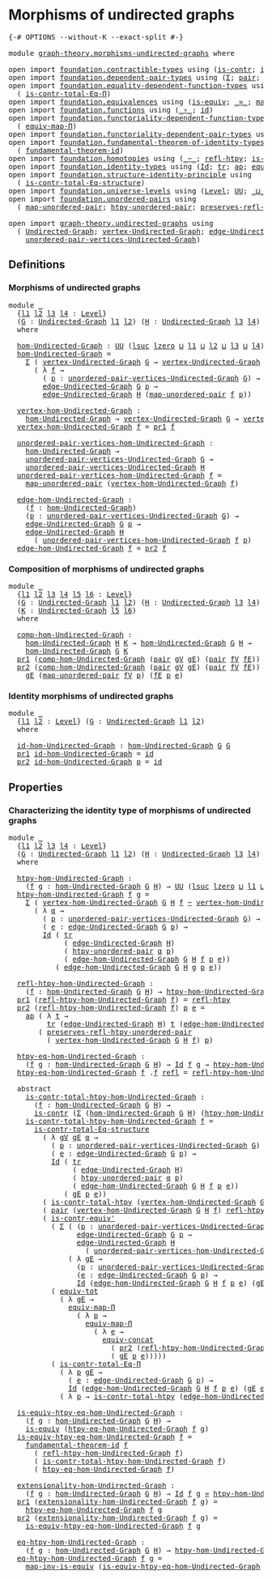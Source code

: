 # Morphisms of undirected graphs

<pre class="Agda"><a id="43" class="Symbol">{-#</a> <a id="47" class="Keyword">OPTIONS</a> <a id="55" class="Pragma">--without-K</a> <a id="67" class="Pragma">--exact-split</a> <a id="81" class="Symbol">#-}</a>

<a id="86" class="Keyword">module</a> <a id="93" href="graph-theory.morphisms-undirected-graphs.html" class="Module">graph-theory.morphisms-undirected-graphs</a> <a id="134" class="Keyword">where</a>

<a id="141" class="Keyword">open</a> <a id="146" class="Keyword">import</a> <a id="153" href="foundation.contractible-types.html" class="Module">foundation.contractible-types</a> <a id="183" class="Keyword">using</a> <a id="189" class="Symbol">(</a><a id="190" href="foundation-core.contractible-types.html#1006" class="Function">is-contr</a><a id="198" class="Symbol">;</a> <a id="200" href="foundation-core.contractible-types.html#3813" class="Function">is-contr-equiv&#39;</a><a id="215" class="Symbol">)</a>
<a id="217" class="Keyword">open</a> <a id="222" class="Keyword">import</a> <a id="229" href="foundation.dependent-pair-types.html" class="Module">foundation.dependent-pair-types</a> <a id="261" class="Keyword">using</a> <a id="267" class="Symbol">(</a><a id="268" href="foundation-core.dependent-pair-types.html#515" class="Record">Σ</a><a id="269" class="Symbol">;</a> <a id="271" href="foundation-core.dependent-pair-types.html#588" class="InductiveConstructor">pair</a><a id="275" class="Symbol">;</a> <a id="277" href="foundation-core.dependent-pair-types.html#605" class="Field">pr1</a><a id="280" class="Symbol">;</a> <a id="282" href="foundation-core.dependent-pair-types.html#617" class="Field">pr2</a><a id="285" class="Symbol">)</a>
<a id="287" class="Keyword">open</a> <a id="292" class="Keyword">import</a> <a id="299" href="foundation.equality-dependent-function-types.html" class="Module">foundation.equality-dependent-function-types</a> <a id="344" class="Keyword">using</a>
  <a id="352" class="Symbol">(</a> <a id="354" href="foundation.equality-dependent-function-types.html#1031" class="Function">is-contr-total-Eq-Π</a><a id="373" class="Symbol">)</a>
<a id="375" class="Keyword">open</a> <a id="380" class="Keyword">import</a> <a id="387" href="foundation.equivalences.html" class="Module">foundation.equivalences</a> <a id="411" class="Keyword">using</a> <a id="417" class="Symbol">(</a><a id="418" href="foundation-core.equivalences.html#1556" class="Function">is-equiv</a><a id="426" class="Symbol">;</a> <a id="428" href="foundation-core.equivalences.html#1621" class="Function Operator">_≃_</a><a id="431" class="Symbol">;</a> <a id="433" href="foundation-core.equivalences.html#4187" class="Function">map-inv-is-equiv</a><a id="449" class="Symbol">)</a>
<a id="451" class="Keyword">open</a> <a id="456" class="Keyword">import</a> <a id="463" href="foundation.functions.html" class="Module">foundation.functions</a> <a id="484" class="Keyword">using</a> <a id="490" class="Symbol">(</a><a id="491" href="foundation-core.functions.html#420" class="Function Operator">_∘_</a><a id="494" class="Symbol">;</a> <a id="496" href="foundation-core.functions.html#322" class="Function">id</a><a id="498" class="Symbol">)</a>
<a id="500" class="Keyword">open</a> <a id="505" class="Keyword">import</a> <a id="512" href="foundation.functoriality-dependent-function-types.html" class="Module">foundation.functoriality-dependent-function-types</a> <a id="562" class="Keyword">using</a>
  <a id="570" class="Symbol">(</a> <a id="572" href="foundation-core.functoriality-dependent-function-types.html#2227" class="Function">equiv-map-Π</a><a id="583" class="Symbol">)</a>
<a id="585" class="Keyword">open</a> <a id="590" class="Keyword">import</a> <a id="597" href="foundation.functoriality-dependent-pair-types.html" class="Module">foundation.functoriality-dependent-pair-types</a> <a id="643" class="Keyword">using</a> <a id="649" class="Symbol">(</a><a id="650" href="foundation-core.functoriality-dependent-pair-types.html#6817" class="Function">equiv-tot</a><a id="659" class="Symbol">)</a>
<a id="661" class="Keyword">open</a> <a id="666" class="Keyword">import</a> <a id="673" href="foundation.fundamental-theorem-of-identity-types.html" class="Module">foundation.fundamental-theorem-of-identity-types</a> <a id="722" class="Keyword">using</a>
  <a id="730" class="Symbol">(</a> <a id="732" href="foundation-core.fundamental-theorem-of-identity-types.html#1904" class="Function">fundamental-theorem-id</a><a id="754" class="Symbol">)</a>
<a id="756" class="Keyword">open</a> <a id="761" class="Keyword">import</a> <a id="768" href="foundation.homotopies.html" class="Module">foundation.homotopies</a> <a id="790" class="Keyword">using</a> <a id="796" class="Symbol">(</a><a id="797" href="foundation-core.homotopies.html#627" class="Function Operator">_~_</a><a id="800" class="Symbol">;</a> <a id="802" href="foundation-core.homotopies.html#741" class="Function">refl-htpy</a><a id="811" class="Symbol">;</a> <a id="813" href="foundation.homotopies.html#3155" class="Function">is-contr-total-htpy</a><a id="832" class="Symbol">)</a>
<a id="834" class="Keyword">open</a> <a id="839" class="Keyword">import</a> <a id="846" href="foundation.identity-types.html" class="Module">foundation.identity-types</a> <a id="872" class="Keyword">using</a> <a id="878" class="Symbol">(</a><a id="879" href="foundation-core.identity-types.html#1767" class="Datatype">Id</a><a id="881" class="Symbol">;</a> <a id="883" href="foundation-core.identity-types.html#5702" class="Function">tr</a><a id="885" class="Symbol">;</a> <a id="887" href="foundation-core.identity-types.html#4003" class="Function">ap</a><a id="889" class="Symbol">;</a> <a id="891" href="foundation.identity-types.html#1935" class="Function">equiv-concat</a><a id="903" class="Symbol">;</a> <a id="905" href="foundation-core.identity-types.html#1820" class="InductiveConstructor">refl</a><a id="909" class="Symbol">)</a>
<a id="911" class="Keyword">open</a> <a id="916" class="Keyword">import</a> <a id="923" href="foundation.structure-identity-principle.html" class="Module">foundation.structure-identity-principle</a> <a id="963" class="Keyword">using</a>
  <a id="971" class="Symbol">(</a> <a id="973" href="foundation.structure-identity-principle.html#1355" class="Function">is-contr-total-Eq-structure</a><a id="1000" class="Symbol">)</a>
<a id="1002" class="Keyword">open</a> <a id="1007" class="Keyword">import</a> <a id="1014" href="foundation.universe-levels.html" class="Module">foundation.universe-levels</a> <a id="1041" class="Keyword">using</a> <a id="1047" class="Symbol">(</a><a id="1048" href="Agda.Primitive.html#597" class="Postulate">Level</a><a id="1053" class="Symbol">;</a> <a id="1055" href="foundation-core.universe-levels.html#235" class="Primitive">UU</a><a id="1057" class="Symbol">;</a> <a id="1059" href="Agda.Primitive.html#810" class="Primitive Operator">_⊔_</a><a id="1062" class="Symbol">;</a> <a id="1064" href="Agda.Primitive.html#780" class="Primitive">lsuc</a><a id="1068" class="Symbol">;</a> <a id="1070" href="Agda.Primitive.html#764" class="Primitive">lzero</a><a id="1075" class="Symbol">)</a>
<a id="1077" class="Keyword">open</a> <a id="1082" class="Keyword">import</a> <a id="1089" href="foundation.unordered-pairs.html" class="Module">foundation.unordered-pairs</a> <a id="1116" class="Keyword">using</a>
  <a id="1124" class="Symbol">(</a> <a id="1126" href="foundation.unordered-pairs.html#7810" class="Function">map-unordered-pair</a><a id="1144" class="Symbol">;</a> <a id="1146" href="foundation.unordered-pairs.html#8442" class="Function">htpy-unordered-pair</a><a id="1165" class="Symbol">;</a> <a id="1167" href="foundation.unordered-pairs.html#8763" class="Function">preserves-refl-htpy-unordered-pair</a><a id="1201" class="Symbol">)</a>

<a id="1204" class="Keyword">open</a> <a id="1209" class="Keyword">import</a> <a id="1216" href="graph-theory.undirected-graphs.html" class="Module">graph-theory.undirected-graphs</a> <a id="1247" class="Keyword">using</a>
  <a id="1255" class="Symbol">(</a> <a id="1257" href="graph-theory.undirected-graphs.html#785" class="Function">Undirected-Graph</a><a id="1273" class="Symbol">;</a> <a id="1275" href="graph-theory.undirected-graphs.html#981" class="Function">vertex-Undirected-Graph</a><a id="1298" class="Symbol">;</a> <a id="1300" href="graph-theory.undirected-graphs.html#1651" class="Function">edge-Undirected-Graph</a><a id="1321" class="Symbol">;</a>
    <a id="1327" href="graph-theory.undirected-graphs.html#1050" class="Function">unordered-pair-vertices-Undirected-Graph</a><a id="1367" class="Symbol">)</a>
</pre>
## Definitions

### Morphisms of undirected graphs

<pre class="Agda"><a id="1434" class="Keyword">module</a> <a id="1441" href="graph-theory.morphisms-undirected-graphs.html#1441" class="Module">_</a>
  <a id="1445" class="Symbol">{</a><a id="1446" href="graph-theory.morphisms-undirected-graphs.html#1446" class="Bound">l1</a> <a id="1449" href="graph-theory.morphisms-undirected-graphs.html#1449" class="Bound">l2</a> <a id="1452" href="graph-theory.morphisms-undirected-graphs.html#1452" class="Bound">l3</a> <a id="1455" href="graph-theory.morphisms-undirected-graphs.html#1455" class="Bound">l4</a> <a id="1458" class="Symbol">:</a> <a id="1460" href="Agda.Primitive.html#597" class="Postulate">Level</a><a id="1465" class="Symbol">}</a>
  <a id="1469" class="Symbol">(</a><a id="1470" href="graph-theory.morphisms-undirected-graphs.html#1470" class="Bound">G</a> <a id="1472" class="Symbol">:</a> <a id="1474" href="graph-theory.undirected-graphs.html#785" class="Function">Undirected-Graph</a> <a id="1491" href="graph-theory.morphisms-undirected-graphs.html#1446" class="Bound">l1</a> <a id="1494" href="graph-theory.morphisms-undirected-graphs.html#1449" class="Bound">l2</a><a id="1496" class="Symbol">)</a> <a id="1498" class="Symbol">(</a><a id="1499" href="graph-theory.morphisms-undirected-graphs.html#1499" class="Bound">H</a> <a id="1501" class="Symbol">:</a> <a id="1503" href="graph-theory.undirected-graphs.html#785" class="Function">Undirected-Graph</a> <a id="1520" href="graph-theory.morphisms-undirected-graphs.html#1452" class="Bound">l3</a> <a id="1523" href="graph-theory.morphisms-undirected-graphs.html#1455" class="Bound">l4</a><a id="1525" class="Symbol">)</a>
  <a id="1529" class="Keyword">where</a>

  <a id="1538" href="graph-theory.morphisms-undirected-graphs.html#1538" class="Function">hom-Undirected-Graph</a> <a id="1559" class="Symbol">:</a> <a id="1561" href="foundation-core.universe-levels.html#235" class="Primitive">UU</a> <a id="1564" class="Symbol">(</a><a id="1565" href="Agda.Primitive.html#780" class="Primitive">lsuc</a> <a id="1570" href="Agda.Primitive.html#764" class="Primitive">lzero</a> <a id="1576" href="Agda.Primitive.html#810" class="Primitive Operator">⊔</a> <a id="1578" href="graph-theory.morphisms-undirected-graphs.html#1446" class="Bound">l1</a> <a id="1581" href="Agda.Primitive.html#810" class="Primitive Operator">⊔</a> <a id="1583" href="graph-theory.morphisms-undirected-graphs.html#1449" class="Bound">l2</a> <a id="1586" href="Agda.Primitive.html#810" class="Primitive Operator">⊔</a> <a id="1588" href="graph-theory.morphisms-undirected-graphs.html#1452" class="Bound">l3</a> <a id="1591" href="Agda.Primitive.html#810" class="Primitive Operator">⊔</a> <a id="1593" href="graph-theory.morphisms-undirected-graphs.html#1455" class="Bound">l4</a><a id="1595" class="Symbol">)</a>
  <a id="1599" href="graph-theory.morphisms-undirected-graphs.html#1538" class="Function">hom-Undirected-Graph</a> <a id="1620" class="Symbol">=</a>
    <a id="1626" href="foundation-core.dependent-pair-types.html#515" class="Record">Σ</a> <a id="1628" class="Symbol">(</a> <a id="1630" href="graph-theory.undirected-graphs.html#981" class="Function">vertex-Undirected-Graph</a> <a id="1654" href="graph-theory.morphisms-undirected-graphs.html#1470" class="Bound">G</a> <a id="1656" class="Symbol">→</a> <a id="1658" href="graph-theory.undirected-graphs.html#981" class="Function">vertex-Undirected-Graph</a> <a id="1682" href="graph-theory.morphisms-undirected-graphs.html#1499" class="Bound">H</a><a id="1683" class="Symbol">)</a>
      <a id="1691" class="Symbol">(</a> <a id="1693" class="Symbol">λ</a> <a id="1695" href="graph-theory.morphisms-undirected-graphs.html#1695" class="Bound">f</a> <a id="1697" class="Symbol">→</a>
        <a id="1707" class="Symbol">(</a> <a id="1709" href="graph-theory.morphisms-undirected-graphs.html#1709" class="Bound">p</a> <a id="1711" class="Symbol">:</a> <a id="1713" href="graph-theory.undirected-graphs.html#1050" class="Function">unordered-pair-vertices-Undirected-Graph</a> <a id="1754" href="graph-theory.morphisms-undirected-graphs.html#1470" class="Bound">G</a><a id="1755" class="Symbol">)</a> <a id="1757" class="Symbol">→</a>
        <a id="1767" href="graph-theory.undirected-graphs.html#1651" class="Function">edge-Undirected-Graph</a> <a id="1789" href="graph-theory.morphisms-undirected-graphs.html#1470" class="Bound">G</a> <a id="1791" href="graph-theory.morphisms-undirected-graphs.html#1709" class="Bound">p</a> <a id="1793" class="Symbol">→</a>
        <a id="1803" href="graph-theory.undirected-graphs.html#1651" class="Function">edge-Undirected-Graph</a> <a id="1825" href="graph-theory.morphisms-undirected-graphs.html#1499" class="Bound">H</a> <a id="1827" class="Symbol">(</a><a id="1828" href="foundation.unordered-pairs.html#7810" class="Function">map-unordered-pair</a> <a id="1847" href="graph-theory.morphisms-undirected-graphs.html#1695" class="Bound">f</a> <a id="1849" href="graph-theory.morphisms-undirected-graphs.html#1709" class="Bound">p</a><a id="1850" class="Symbol">))</a>

  <a id="1856" href="graph-theory.morphisms-undirected-graphs.html#1856" class="Function">vertex-hom-Undirected-Graph</a> <a id="1884" class="Symbol">:</a>
    <a id="1890" href="graph-theory.morphisms-undirected-graphs.html#1538" class="Function">hom-Undirected-Graph</a> <a id="1911" class="Symbol">→</a> <a id="1913" href="graph-theory.undirected-graphs.html#981" class="Function">vertex-Undirected-Graph</a> <a id="1937" href="graph-theory.morphisms-undirected-graphs.html#1470" class="Bound">G</a> <a id="1939" class="Symbol">→</a> <a id="1941" href="graph-theory.undirected-graphs.html#981" class="Function">vertex-Undirected-Graph</a> <a id="1965" href="graph-theory.morphisms-undirected-graphs.html#1499" class="Bound">H</a>
  <a id="1969" href="graph-theory.morphisms-undirected-graphs.html#1856" class="Function">vertex-hom-Undirected-Graph</a> <a id="1997" href="graph-theory.morphisms-undirected-graphs.html#1997" class="Bound">f</a> <a id="1999" class="Symbol">=</a> <a id="2001" href="foundation-core.dependent-pair-types.html#605" class="Field">pr1</a> <a id="2005" href="graph-theory.morphisms-undirected-graphs.html#1997" class="Bound">f</a>

  <a id="2010" href="graph-theory.morphisms-undirected-graphs.html#2010" class="Function">unordered-pair-vertices-hom-Undirected-Graph</a> <a id="2055" class="Symbol">:</a>
    <a id="2061" href="graph-theory.morphisms-undirected-graphs.html#1538" class="Function">hom-Undirected-Graph</a> <a id="2082" class="Symbol">→</a>
    <a id="2088" href="graph-theory.undirected-graphs.html#1050" class="Function">unordered-pair-vertices-Undirected-Graph</a> <a id="2129" href="graph-theory.morphisms-undirected-graphs.html#1470" class="Bound">G</a> <a id="2131" class="Symbol">→</a>
    <a id="2137" href="graph-theory.undirected-graphs.html#1050" class="Function">unordered-pair-vertices-Undirected-Graph</a> <a id="2178" href="graph-theory.morphisms-undirected-graphs.html#1499" class="Bound">H</a>
  <a id="2182" href="graph-theory.morphisms-undirected-graphs.html#2010" class="Function">unordered-pair-vertices-hom-Undirected-Graph</a> <a id="2227" href="graph-theory.morphisms-undirected-graphs.html#2227" class="Bound">f</a> <a id="2229" class="Symbol">=</a>
    <a id="2235" href="foundation.unordered-pairs.html#7810" class="Function">map-unordered-pair</a> <a id="2254" class="Symbol">(</a><a id="2255" href="graph-theory.morphisms-undirected-graphs.html#1856" class="Function">vertex-hom-Undirected-Graph</a> <a id="2283" href="graph-theory.morphisms-undirected-graphs.html#2227" class="Bound">f</a><a id="2284" class="Symbol">)</a>

  <a id="2289" href="graph-theory.morphisms-undirected-graphs.html#2289" class="Function">edge-hom-Undirected-Graph</a> <a id="2315" class="Symbol">:</a>
    <a id="2321" class="Symbol">(</a><a id="2322" href="graph-theory.morphisms-undirected-graphs.html#2322" class="Bound">f</a> <a id="2324" class="Symbol">:</a> <a id="2326" href="graph-theory.morphisms-undirected-graphs.html#1538" class="Function">hom-Undirected-Graph</a><a id="2346" class="Symbol">)</a>
    <a id="2352" class="Symbol">(</a><a id="2353" href="graph-theory.morphisms-undirected-graphs.html#2353" class="Bound">p</a> <a id="2355" class="Symbol">:</a> <a id="2357" href="graph-theory.undirected-graphs.html#1050" class="Function">unordered-pair-vertices-Undirected-Graph</a> <a id="2398" href="graph-theory.morphisms-undirected-graphs.html#1470" class="Bound">G</a><a id="2399" class="Symbol">)</a> <a id="2401" class="Symbol">→</a>
    <a id="2407" href="graph-theory.undirected-graphs.html#1651" class="Function">edge-Undirected-Graph</a> <a id="2429" href="graph-theory.morphisms-undirected-graphs.html#1470" class="Bound">G</a> <a id="2431" href="graph-theory.morphisms-undirected-graphs.html#2353" class="Bound">p</a> <a id="2433" class="Symbol">→</a>
    <a id="2439" href="graph-theory.undirected-graphs.html#1651" class="Function">edge-Undirected-Graph</a> <a id="2461" href="graph-theory.morphisms-undirected-graphs.html#1499" class="Bound">H</a>
      <a id="2469" class="Symbol">(</a> <a id="2471" href="graph-theory.morphisms-undirected-graphs.html#2010" class="Function">unordered-pair-vertices-hom-Undirected-Graph</a> <a id="2516" href="graph-theory.morphisms-undirected-graphs.html#2322" class="Bound">f</a> <a id="2518" href="graph-theory.morphisms-undirected-graphs.html#2353" class="Bound">p</a><a id="2519" class="Symbol">)</a>
  <a id="2523" href="graph-theory.morphisms-undirected-graphs.html#2289" class="Function">edge-hom-Undirected-Graph</a> <a id="2549" href="graph-theory.morphisms-undirected-graphs.html#2549" class="Bound">f</a> <a id="2551" class="Symbol">=</a> <a id="2553" href="foundation-core.dependent-pair-types.html#617" class="Field">pr2</a> <a id="2557" href="graph-theory.morphisms-undirected-graphs.html#2549" class="Bound">f</a>
</pre>
### Composition of morphisms of undirected graphs

<pre class="Agda"><a id="2623" class="Keyword">module</a> <a id="2630" href="graph-theory.morphisms-undirected-graphs.html#2630" class="Module">_</a>
  <a id="2634" class="Symbol">{</a><a id="2635" href="graph-theory.morphisms-undirected-graphs.html#2635" class="Bound">l1</a> <a id="2638" href="graph-theory.morphisms-undirected-graphs.html#2638" class="Bound">l2</a> <a id="2641" href="graph-theory.morphisms-undirected-graphs.html#2641" class="Bound">l3</a> <a id="2644" href="graph-theory.morphisms-undirected-graphs.html#2644" class="Bound">l4</a> <a id="2647" href="graph-theory.morphisms-undirected-graphs.html#2647" class="Bound">l5</a> <a id="2650" href="graph-theory.morphisms-undirected-graphs.html#2650" class="Bound">l6</a> <a id="2653" class="Symbol">:</a> <a id="2655" href="Agda.Primitive.html#597" class="Postulate">Level</a><a id="2660" class="Symbol">}</a>
  <a id="2664" class="Symbol">(</a><a id="2665" href="graph-theory.morphisms-undirected-graphs.html#2665" class="Bound">G</a> <a id="2667" class="Symbol">:</a> <a id="2669" href="graph-theory.undirected-graphs.html#785" class="Function">Undirected-Graph</a> <a id="2686" href="graph-theory.morphisms-undirected-graphs.html#2635" class="Bound">l1</a> <a id="2689" href="graph-theory.morphisms-undirected-graphs.html#2638" class="Bound">l2</a><a id="2691" class="Symbol">)</a> <a id="2693" class="Symbol">(</a><a id="2694" href="graph-theory.morphisms-undirected-graphs.html#2694" class="Bound">H</a> <a id="2696" class="Symbol">:</a> <a id="2698" href="graph-theory.undirected-graphs.html#785" class="Function">Undirected-Graph</a> <a id="2715" href="graph-theory.morphisms-undirected-graphs.html#2641" class="Bound">l3</a> <a id="2718" href="graph-theory.morphisms-undirected-graphs.html#2644" class="Bound">l4</a><a id="2720" class="Symbol">)</a>
  <a id="2724" class="Symbol">(</a><a id="2725" href="graph-theory.morphisms-undirected-graphs.html#2725" class="Bound">K</a> <a id="2727" class="Symbol">:</a> <a id="2729" href="graph-theory.undirected-graphs.html#785" class="Function">Undirected-Graph</a> <a id="2746" href="graph-theory.morphisms-undirected-graphs.html#2647" class="Bound">l5</a> <a id="2749" href="graph-theory.morphisms-undirected-graphs.html#2650" class="Bound">l6</a><a id="2751" class="Symbol">)</a>
  <a id="2755" class="Keyword">where</a>

  <a id="2764" href="graph-theory.morphisms-undirected-graphs.html#2764" class="Function">comp-hom-Undirected-Graph</a> <a id="2790" class="Symbol">:</a>
    <a id="2796" href="graph-theory.morphisms-undirected-graphs.html#1538" class="Function">hom-Undirected-Graph</a> <a id="2817" href="graph-theory.morphisms-undirected-graphs.html#2694" class="Bound">H</a> <a id="2819" href="graph-theory.morphisms-undirected-graphs.html#2725" class="Bound">K</a> <a id="2821" class="Symbol">→</a> <a id="2823" href="graph-theory.morphisms-undirected-graphs.html#1538" class="Function">hom-Undirected-Graph</a> <a id="2844" href="graph-theory.morphisms-undirected-graphs.html#2665" class="Bound">G</a> <a id="2846" href="graph-theory.morphisms-undirected-graphs.html#2694" class="Bound">H</a> <a id="2848" class="Symbol">→</a>
    <a id="2854" href="graph-theory.morphisms-undirected-graphs.html#1538" class="Function">hom-Undirected-Graph</a> <a id="2875" href="graph-theory.morphisms-undirected-graphs.html#2665" class="Bound">G</a> <a id="2877" href="graph-theory.morphisms-undirected-graphs.html#2725" class="Bound">K</a>
  <a id="2881" href="foundation-core.dependent-pair-types.html#605" class="Field">pr1</a> <a id="2885" class="Symbol">(</a><a id="2886" href="graph-theory.morphisms-undirected-graphs.html#2764" class="Function">comp-hom-Undirected-Graph</a> <a id="2912" class="Symbol">(</a><a id="2913" href="foundation-core.dependent-pair-types.html#588" class="InductiveConstructor">pair</a> <a id="2918" href="graph-theory.morphisms-undirected-graphs.html#2918" class="Bound">gV</a> <a id="2921" href="graph-theory.morphisms-undirected-graphs.html#2921" class="Bound">gE</a><a id="2923" class="Symbol">)</a> <a id="2925" class="Symbol">(</a><a id="2926" href="foundation-core.dependent-pair-types.html#588" class="InductiveConstructor">pair</a> <a id="2931" href="graph-theory.morphisms-undirected-graphs.html#2931" class="Bound">fV</a> <a id="2934" href="graph-theory.morphisms-undirected-graphs.html#2934" class="Bound">fE</a><a id="2936" class="Symbol">))</a> <a id="2939" class="Symbol">=</a> <a id="2941" href="graph-theory.morphisms-undirected-graphs.html#2918" class="Bound">gV</a> <a id="2944" href="foundation-core.functions.html#420" class="Function Operator">∘</a> <a id="2946" href="graph-theory.morphisms-undirected-graphs.html#2931" class="Bound">fV</a>
  <a id="2951" href="foundation-core.dependent-pair-types.html#617" class="Field">pr2</a> <a id="2955" class="Symbol">(</a><a id="2956" href="graph-theory.morphisms-undirected-graphs.html#2764" class="Function">comp-hom-Undirected-Graph</a> <a id="2982" class="Symbol">(</a><a id="2983" href="foundation-core.dependent-pair-types.html#588" class="InductiveConstructor">pair</a> <a id="2988" href="graph-theory.morphisms-undirected-graphs.html#2988" class="Bound">gV</a> <a id="2991" href="graph-theory.morphisms-undirected-graphs.html#2991" class="Bound">gE</a><a id="2993" class="Symbol">)</a> <a id="2995" class="Symbol">(</a><a id="2996" href="foundation-core.dependent-pair-types.html#588" class="InductiveConstructor">pair</a> <a id="3001" href="graph-theory.morphisms-undirected-graphs.html#3001" class="Bound">fV</a> <a id="3004" href="graph-theory.morphisms-undirected-graphs.html#3004" class="Bound">fE</a><a id="3006" class="Symbol">))</a> <a id="3009" href="graph-theory.morphisms-undirected-graphs.html#3009" class="Bound">p</a> <a id="3011" href="graph-theory.morphisms-undirected-graphs.html#3011" class="Bound">e</a> <a id="3013" class="Symbol">=</a>
    <a id="3019" href="graph-theory.morphisms-undirected-graphs.html#2991" class="Bound">gE</a> <a id="3022" class="Symbol">(</a><a id="3023" href="foundation.unordered-pairs.html#7810" class="Function">map-unordered-pair</a> <a id="3042" href="graph-theory.morphisms-undirected-graphs.html#3001" class="Bound">fV</a> <a id="3045" href="graph-theory.morphisms-undirected-graphs.html#3009" class="Bound">p</a><a id="3046" class="Symbol">)</a> <a id="3048" class="Symbol">(</a><a id="3049" href="graph-theory.morphisms-undirected-graphs.html#3004" class="Bound">fE</a> <a id="3052" href="graph-theory.morphisms-undirected-graphs.html#3009" class="Bound">p</a> <a id="3054" href="graph-theory.morphisms-undirected-graphs.html#3011" class="Bound">e</a><a id="3055" class="Symbol">)</a>
</pre>
### Identity morphisms of undirected graphs

<pre class="Agda"><a id="3115" class="Keyword">module</a> <a id="3122" href="graph-theory.morphisms-undirected-graphs.html#3122" class="Module">_</a>
  <a id="3126" class="Symbol">{</a><a id="3127" href="graph-theory.morphisms-undirected-graphs.html#3127" class="Bound">l1</a> <a id="3130" href="graph-theory.morphisms-undirected-graphs.html#3130" class="Bound">l2</a> <a id="3133" class="Symbol">:</a> <a id="3135" href="Agda.Primitive.html#597" class="Postulate">Level</a><a id="3140" class="Symbol">}</a> <a id="3142" class="Symbol">(</a><a id="3143" href="graph-theory.morphisms-undirected-graphs.html#3143" class="Bound">G</a> <a id="3145" class="Symbol">:</a> <a id="3147" href="graph-theory.undirected-graphs.html#785" class="Function">Undirected-Graph</a> <a id="3164" href="graph-theory.morphisms-undirected-graphs.html#3127" class="Bound">l1</a> <a id="3167" href="graph-theory.morphisms-undirected-graphs.html#3130" class="Bound">l2</a><a id="3169" class="Symbol">)</a>
  <a id="3173" class="Keyword">where</a>

  <a id="3182" href="graph-theory.morphisms-undirected-graphs.html#3182" class="Function">id-hom-Undirected-Graph</a> <a id="3206" class="Symbol">:</a> <a id="3208" href="graph-theory.morphisms-undirected-graphs.html#1538" class="Function">hom-Undirected-Graph</a> <a id="3229" href="graph-theory.morphisms-undirected-graphs.html#3143" class="Bound">G</a> <a id="3231" href="graph-theory.morphisms-undirected-graphs.html#3143" class="Bound">G</a>
  <a id="3235" href="foundation-core.dependent-pair-types.html#605" class="Field">pr1</a> <a id="3239" href="graph-theory.morphisms-undirected-graphs.html#3182" class="Function">id-hom-Undirected-Graph</a> <a id="3263" class="Symbol">=</a> <a id="3265" href="foundation-core.functions.html#322" class="Function">id</a>
  <a id="3270" href="foundation-core.dependent-pair-types.html#617" class="Field">pr2</a> <a id="3274" href="graph-theory.morphisms-undirected-graphs.html#3182" class="Function">id-hom-Undirected-Graph</a> <a id="3298" href="graph-theory.morphisms-undirected-graphs.html#3298" class="Bound">p</a> <a id="3300" class="Symbol">=</a> <a id="3302" href="foundation-core.functions.html#322" class="Function">id</a>
</pre>

## Properties

### Characterizing the identity type of morphisms of undirected graphs

<pre class="Agda"><a id="3406" class="Keyword">module</a> <a id="3413" href="graph-theory.morphisms-undirected-graphs.html#3413" class="Module">_</a>
  <a id="3417" class="Symbol">{</a><a id="3418" href="graph-theory.morphisms-undirected-graphs.html#3418" class="Bound">l1</a> <a id="3421" href="graph-theory.morphisms-undirected-graphs.html#3421" class="Bound">l2</a> <a id="3424" href="graph-theory.morphisms-undirected-graphs.html#3424" class="Bound">l3</a> <a id="3427" href="graph-theory.morphisms-undirected-graphs.html#3427" class="Bound">l4</a> <a id="3430" class="Symbol">:</a> <a id="3432" href="Agda.Primitive.html#597" class="Postulate">Level</a><a id="3437" class="Symbol">}</a>
  <a id="3441" class="Symbol">(</a><a id="3442" href="graph-theory.morphisms-undirected-graphs.html#3442" class="Bound">G</a> <a id="3444" class="Symbol">:</a> <a id="3446" href="graph-theory.undirected-graphs.html#785" class="Function">Undirected-Graph</a> <a id="3463" href="graph-theory.morphisms-undirected-graphs.html#3418" class="Bound">l1</a> <a id="3466" href="graph-theory.morphisms-undirected-graphs.html#3421" class="Bound">l2</a><a id="3468" class="Symbol">)</a> <a id="3470" class="Symbol">(</a><a id="3471" href="graph-theory.morphisms-undirected-graphs.html#3471" class="Bound">H</a> <a id="3473" class="Symbol">:</a> <a id="3475" href="graph-theory.undirected-graphs.html#785" class="Function">Undirected-Graph</a> <a id="3492" href="graph-theory.morphisms-undirected-graphs.html#3424" class="Bound">l3</a> <a id="3495" href="graph-theory.morphisms-undirected-graphs.html#3427" class="Bound">l4</a><a id="3497" class="Symbol">)</a>
  <a id="3501" class="Keyword">where</a>

  <a id="3510" href="graph-theory.morphisms-undirected-graphs.html#3510" class="Function">htpy-hom-Undirected-Graph</a> <a id="3536" class="Symbol">:</a>
    <a id="3542" class="Symbol">(</a><a id="3543" href="graph-theory.morphisms-undirected-graphs.html#3543" class="Bound">f</a> <a id="3545" href="graph-theory.morphisms-undirected-graphs.html#3545" class="Bound">g</a> <a id="3547" class="Symbol">:</a> <a id="3549" href="graph-theory.morphisms-undirected-graphs.html#1538" class="Function">hom-Undirected-Graph</a> <a id="3570" href="graph-theory.morphisms-undirected-graphs.html#3442" class="Bound">G</a> <a id="3572" href="graph-theory.morphisms-undirected-graphs.html#3471" class="Bound">H</a><a id="3573" class="Symbol">)</a> <a id="3575" class="Symbol">→</a> <a id="3577" href="foundation-core.universe-levels.html#235" class="Primitive">UU</a> <a id="3580" class="Symbol">(</a><a id="3581" href="Agda.Primitive.html#780" class="Primitive">lsuc</a> <a id="3586" href="Agda.Primitive.html#764" class="Primitive">lzero</a> <a id="3592" href="Agda.Primitive.html#810" class="Primitive Operator">⊔</a> <a id="3594" href="graph-theory.morphisms-undirected-graphs.html#3418" class="Bound">l1</a> <a id="3597" href="Agda.Primitive.html#810" class="Primitive Operator">⊔</a> <a id="3599" href="graph-theory.morphisms-undirected-graphs.html#3421" class="Bound">l2</a> <a id="3602" href="Agda.Primitive.html#810" class="Primitive Operator">⊔</a> <a id="3604" href="graph-theory.morphisms-undirected-graphs.html#3424" class="Bound">l3</a> <a id="3607" href="Agda.Primitive.html#810" class="Primitive Operator">⊔</a> <a id="3609" href="graph-theory.morphisms-undirected-graphs.html#3427" class="Bound">l4</a><a id="3611" class="Symbol">)</a>
  <a id="3615" href="graph-theory.morphisms-undirected-graphs.html#3510" class="Function">htpy-hom-Undirected-Graph</a> <a id="3641" href="graph-theory.morphisms-undirected-graphs.html#3641" class="Bound">f</a> <a id="3643" href="graph-theory.morphisms-undirected-graphs.html#3643" class="Bound">g</a> <a id="3645" class="Symbol">=</a>
    <a id="3651" href="foundation-core.dependent-pair-types.html#515" class="Record">Σ</a> <a id="3653" class="Symbol">(</a> <a id="3655" href="graph-theory.morphisms-undirected-graphs.html#1856" class="Function">vertex-hom-Undirected-Graph</a> <a id="3683" href="graph-theory.morphisms-undirected-graphs.html#3442" class="Bound">G</a> <a id="3685" href="graph-theory.morphisms-undirected-graphs.html#3471" class="Bound">H</a> <a id="3687" href="graph-theory.morphisms-undirected-graphs.html#3641" class="Bound">f</a> <a id="3689" href="foundation-core.homotopies.html#627" class="Function Operator">~</a> <a id="3691" href="graph-theory.morphisms-undirected-graphs.html#1856" class="Function">vertex-hom-Undirected-Graph</a> <a id="3719" href="graph-theory.morphisms-undirected-graphs.html#3442" class="Bound">G</a> <a id="3721" href="graph-theory.morphisms-undirected-graphs.html#3471" class="Bound">H</a> <a id="3723" href="graph-theory.morphisms-undirected-graphs.html#3643" class="Bound">g</a><a id="3724" class="Symbol">)</a>
      <a id="3732" class="Symbol">(</a> <a id="3734" class="Symbol">λ</a> <a id="3736" href="graph-theory.morphisms-undirected-graphs.html#3736" class="Bound">α</a> <a id="3738" class="Symbol">→</a>
        <a id="3748" class="Symbol">(</a> <a id="3750" href="graph-theory.morphisms-undirected-graphs.html#3750" class="Bound">p</a> <a id="3752" class="Symbol">:</a> <a id="3754" href="graph-theory.undirected-graphs.html#1050" class="Function">unordered-pair-vertices-Undirected-Graph</a> <a id="3795" href="graph-theory.morphisms-undirected-graphs.html#3442" class="Bound">G</a><a id="3796" class="Symbol">)</a> <a id="3798" class="Symbol">→</a>
        <a id="3808" class="Symbol">(</a> <a id="3810" href="graph-theory.morphisms-undirected-graphs.html#3810" class="Bound">e</a> <a id="3812" class="Symbol">:</a> <a id="3814" href="graph-theory.undirected-graphs.html#1651" class="Function">edge-Undirected-Graph</a> <a id="3836" href="graph-theory.morphisms-undirected-graphs.html#3442" class="Bound">G</a> <a id="3838" href="graph-theory.morphisms-undirected-graphs.html#3750" class="Bound">p</a><a id="3839" class="Symbol">)</a> <a id="3841" class="Symbol">→</a>
        <a id="3851" href="foundation-core.identity-types.html#1767" class="Datatype">Id</a> <a id="3854" class="Symbol">(</a> <a id="3856" href="foundation-core.identity-types.html#5702" class="Function">tr</a>
             <a id="3872" class="Symbol">(</a> <a id="3874" href="graph-theory.undirected-graphs.html#1651" class="Function">edge-Undirected-Graph</a> <a id="3896" href="graph-theory.morphisms-undirected-graphs.html#3471" class="Bound">H</a><a id="3897" class="Symbol">)</a>
             <a id="3912" class="Symbol">(</a> <a id="3914" href="foundation.unordered-pairs.html#8442" class="Function">htpy-unordered-pair</a> <a id="3934" href="graph-theory.morphisms-undirected-graphs.html#3736" class="Bound">α</a> <a id="3936" href="graph-theory.morphisms-undirected-graphs.html#3750" class="Bound">p</a><a id="3937" class="Symbol">)</a>
             <a id="3952" class="Symbol">(</a> <a id="3954" href="graph-theory.morphisms-undirected-graphs.html#2289" class="Function">edge-hom-Undirected-Graph</a> <a id="3980" href="graph-theory.morphisms-undirected-graphs.html#3442" class="Bound">G</a> <a id="3982" href="graph-theory.morphisms-undirected-graphs.html#3471" class="Bound">H</a> <a id="3984" href="graph-theory.morphisms-undirected-graphs.html#3641" class="Bound">f</a> <a id="3986" href="graph-theory.morphisms-undirected-graphs.html#3750" class="Bound">p</a> <a id="3988" href="graph-theory.morphisms-undirected-graphs.html#3810" class="Bound">e</a><a id="3989" class="Symbol">))</a>
           <a id="4003" class="Symbol">(</a> <a id="4005" href="graph-theory.morphisms-undirected-graphs.html#2289" class="Function">edge-hom-Undirected-Graph</a> <a id="4031" href="graph-theory.morphisms-undirected-graphs.html#3442" class="Bound">G</a> <a id="4033" href="graph-theory.morphisms-undirected-graphs.html#3471" class="Bound">H</a> <a id="4035" href="graph-theory.morphisms-undirected-graphs.html#3643" class="Bound">g</a> <a id="4037" href="graph-theory.morphisms-undirected-graphs.html#3750" class="Bound">p</a> <a id="4039" href="graph-theory.morphisms-undirected-graphs.html#3810" class="Bound">e</a><a id="4040" class="Symbol">))</a>

  <a id="4046" href="graph-theory.morphisms-undirected-graphs.html#4046" class="Function">refl-htpy-hom-Undirected-Graph</a> <a id="4077" class="Symbol">:</a>
    <a id="4083" class="Symbol">(</a><a id="4084" href="graph-theory.morphisms-undirected-graphs.html#4084" class="Bound">f</a> <a id="4086" class="Symbol">:</a> <a id="4088" href="graph-theory.morphisms-undirected-graphs.html#1538" class="Function">hom-Undirected-Graph</a> <a id="4109" href="graph-theory.morphisms-undirected-graphs.html#3442" class="Bound">G</a> <a id="4111" href="graph-theory.morphisms-undirected-graphs.html#3471" class="Bound">H</a><a id="4112" class="Symbol">)</a> <a id="4114" class="Symbol">→</a> <a id="4116" href="graph-theory.morphisms-undirected-graphs.html#3510" class="Function">htpy-hom-Undirected-Graph</a> <a id="4142" href="graph-theory.morphisms-undirected-graphs.html#4084" class="Bound">f</a> <a id="4144" href="graph-theory.morphisms-undirected-graphs.html#4084" class="Bound">f</a>
  <a id="4148" href="foundation-core.dependent-pair-types.html#605" class="Field">pr1</a> <a id="4152" class="Symbol">(</a><a id="4153" href="graph-theory.morphisms-undirected-graphs.html#4046" class="Function">refl-htpy-hom-Undirected-Graph</a> <a id="4184" href="graph-theory.morphisms-undirected-graphs.html#4184" class="Bound">f</a><a id="4185" class="Symbol">)</a> <a id="4187" class="Symbol">=</a> <a id="4189" href="foundation-core.homotopies.html#741" class="Function">refl-htpy</a>
  <a id="4201" href="foundation-core.dependent-pair-types.html#617" class="Field">pr2</a> <a id="4205" class="Symbol">(</a><a id="4206" href="graph-theory.morphisms-undirected-graphs.html#4046" class="Function">refl-htpy-hom-Undirected-Graph</a> <a id="4237" href="graph-theory.morphisms-undirected-graphs.html#4237" class="Bound">f</a><a id="4238" class="Symbol">)</a> <a id="4240" href="graph-theory.morphisms-undirected-graphs.html#4240" class="Bound">p</a> <a id="4242" href="graph-theory.morphisms-undirected-graphs.html#4242" class="Bound">e</a> <a id="4244" class="Symbol">=</a>
    <a id="4250" href="foundation-core.identity-types.html#4003" class="Function">ap</a> <a id="4253" class="Symbol">(</a> <a id="4255" class="Symbol">λ</a> <a id="4257" href="graph-theory.morphisms-undirected-graphs.html#4257" class="Bound">t</a> <a id="4259" class="Symbol">→</a>
         <a id="4270" href="foundation-core.identity-types.html#5702" class="Function">tr</a> <a id="4273" class="Symbol">(</a><a id="4274" href="graph-theory.undirected-graphs.html#1651" class="Function">edge-Undirected-Graph</a> <a id="4296" href="graph-theory.morphisms-undirected-graphs.html#3471" class="Bound">H</a><a id="4297" class="Symbol">)</a> <a id="4299" href="graph-theory.morphisms-undirected-graphs.html#4257" class="Bound">t</a> <a id="4301" class="Symbol">(</a><a id="4302" href="graph-theory.morphisms-undirected-graphs.html#2289" class="Function">edge-hom-Undirected-Graph</a> <a id="4328" href="graph-theory.morphisms-undirected-graphs.html#3442" class="Bound">G</a> <a id="4330" href="graph-theory.morphisms-undirected-graphs.html#3471" class="Bound">H</a> <a id="4332" href="graph-theory.morphisms-undirected-graphs.html#4237" class="Bound">f</a> <a id="4334" href="graph-theory.morphisms-undirected-graphs.html#4240" class="Bound">p</a> <a id="4336" href="graph-theory.morphisms-undirected-graphs.html#4242" class="Bound">e</a><a id="4337" class="Symbol">))</a>
       <a id="4347" class="Symbol">(</a> <a id="4349" href="foundation.unordered-pairs.html#8763" class="Function">preserves-refl-htpy-unordered-pair</a>
         <a id="4393" class="Symbol">(</a> <a id="4395" href="graph-theory.morphisms-undirected-graphs.html#1856" class="Function">vertex-hom-Undirected-Graph</a> <a id="4423" href="graph-theory.morphisms-undirected-graphs.html#3442" class="Bound">G</a> <a id="4425" href="graph-theory.morphisms-undirected-graphs.html#3471" class="Bound">H</a> <a id="4427" href="graph-theory.morphisms-undirected-graphs.html#4237" class="Bound">f</a><a id="4428" class="Symbol">)</a> <a id="4430" href="graph-theory.morphisms-undirected-graphs.html#4240" class="Bound">p</a><a id="4431" class="Symbol">)</a>

  <a id="4436" href="graph-theory.morphisms-undirected-graphs.html#4436" class="Function">htpy-eq-hom-Undirected-Graph</a> <a id="4465" class="Symbol">:</a>
    <a id="4471" class="Symbol">(</a><a id="4472" href="graph-theory.morphisms-undirected-graphs.html#4472" class="Bound">f</a> <a id="4474" href="graph-theory.morphisms-undirected-graphs.html#4474" class="Bound">g</a> <a id="4476" class="Symbol">:</a> <a id="4478" href="graph-theory.morphisms-undirected-graphs.html#1538" class="Function">hom-Undirected-Graph</a> <a id="4499" href="graph-theory.morphisms-undirected-graphs.html#3442" class="Bound">G</a> <a id="4501" href="graph-theory.morphisms-undirected-graphs.html#3471" class="Bound">H</a><a id="4502" class="Symbol">)</a> <a id="4504" class="Symbol">→</a> <a id="4506" href="foundation-core.identity-types.html#1767" class="Datatype">Id</a> <a id="4509" href="graph-theory.morphisms-undirected-graphs.html#4472" class="Bound">f</a> <a id="4511" href="graph-theory.morphisms-undirected-graphs.html#4474" class="Bound">g</a> <a id="4513" class="Symbol">→</a> <a id="4515" href="graph-theory.morphisms-undirected-graphs.html#3510" class="Function">htpy-hom-Undirected-Graph</a> <a id="4541" href="graph-theory.morphisms-undirected-graphs.html#4472" class="Bound">f</a> <a id="4543" href="graph-theory.morphisms-undirected-graphs.html#4474" class="Bound">g</a>
  <a id="4547" href="graph-theory.morphisms-undirected-graphs.html#4436" class="Function">htpy-eq-hom-Undirected-Graph</a> <a id="4576" href="graph-theory.morphisms-undirected-graphs.html#4576" class="Bound">f</a> <a id="4578" class="DottedPattern Symbol">.</a><a id="4579" href="graph-theory.morphisms-undirected-graphs.html#4576" class="DottedPattern Bound">f</a> <a id="4581" href="foundation-core.identity-types.html#1820" class="InductiveConstructor">refl</a> <a id="4586" class="Symbol">=</a> <a id="4588" href="graph-theory.morphisms-undirected-graphs.html#4046" class="Function">refl-htpy-hom-Undirected-Graph</a> <a id="4619" href="graph-theory.morphisms-undirected-graphs.html#4576" class="Bound">f</a>

  <a id="4624" class="Keyword">abstract</a>
    <a id="4637" href="graph-theory.morphisms-undirected-graphs.html#4637" class="Function">is-contr-total-htpy-hom-Undirected-Graph</a> <a id="4678" class="Symbol">:</a>
      <a id="4686" class="Symbol">(</a><a id="4687" href="graph-theory.morphisms-undirected-graphs.html#4687" class="Bound">f</a> <a id="4689" class="Symbol">:</a> <a id="4691" href="graph-theory.morphisms-undirected-graphs.html#1538" class="Function">hom-Undirected-Graph</a> <a id="4712" href="graph-theory.morphisms-undirected-graphs.html#3442" class="Bound">G</a> <a id="4714" href="graph-theory.morphisms-undirected-graphs.html#3471" class="Bound">H</a><a id="4715" class="Symbol">)</a> <a id="4717" class="Symbol">→</a>
      <a id="4725" href="foundation-core.contractible-types.html#1006" class="Function">is-contr</a> <a id="4734" class="Symbol">(</a><a id="4735" href="foundation-core.dependent-pair-types.html#515" class="Record">Σ</a> <a id="4737" class="Symbol">(</a><a id="4738" href="graph-theory.morphisms-undirected-graphs.html#1538" class="Function">hom-Undirected-Graph</a> <a id="4759" href="graph-theory.morphisms-undirected-graphs.html#3442" class="Bound">G</a> <a id="4761" href="graph-theory.morphisms-undirected-graphs.html#3471" class="Bound">H</a><a id="4762" class="Symbol">)</a> <a id="4764" class="Symbol">(</a><a id="4765" href="graph-theory.morphisms-undirected-graphs.html#3510" class="Function">htpy-hom-Undirected-Graph</a> <a id="4791" href="graph-theory.morphisms-undirected-graphs.html#4687" class="Bound">f</a><a id="4792" class="Symbol">))</a>
    <a id="4799" href="graph-theory.morphisms-undirected-graphs.html#4637" class="Function">is-contr-total-htpy-hom-Undirected-Graph</a> <a id="4840" href="graph-theory.morphisms-undirected-graphs.html#4840" class="Bound">f</a> <a id="4842" class="Symbol">=</a>
      <a id="4850" href="foundation.structure-identity-principle.html#1355" class="Function">is-contr-total-Eq-structure</a>
        <a id="4886" class="Symbol">(</a> <a id="4888" class="Symbol">λ</a> <a id="4890" href="graph-theory.morphisms-undirected-graphs.html#4890" class="Bound">gV</a> <a id="4893" href="graph-theory.morphisms-undirected-graphs.html#4893" class="Bound">gE</a> <a id="4896" href="graph-theory.morphisms-undirected-graphs.html#4896" class="Bound">α</a> <a id="4898" class="Symbol">→</a>
          <a id="4910" class="Symbol">(</a> <a id="4912" href="graph-theory.morphisms-undirected-graphs.html#4912" class="Bound">p</a> <a id="4914" class="Symbol">:</a> <a id="4916" href="graph-theory.undirected-graphs.html#1050" class="Function">unordered-pair-vertices-Undirected-Graph</a> <a id="4957" href="graph-theory.morphisms-undirected-graphs.html#3442" class="Bound">G</a><a id="4958" class="Symbol">)</a> <a id="4960" class="Symbol">→</a>
          <a id="4972" class="Symbol">(</a> <a id="4974" href="graph-theory.morphisms-undirected-graphs.html#4974" class="Bound">e</a> <a id="4976" class="Symbol">:</a> <a id="4978" href="graph-theory.undirected-graphs.html#1651" class="Function">edge-Undirected-Graph</a> <a id="5000" href="graph-theory.morphisms-undirected-graphs.html#3442" class="Bound">G</a> <a id="5002" href="graph-theory.morphisms-undirected-graphs.html#4912" class="Bound">p</a><a id="5003" class="Symbol">)</a> <a id="5005" class="Symbol">→</a>
          <a id="5017" href="foundation-core.identity-types.html#1767" class="Datatype">Id</a> <a id="5020" class="Symbol">(</a> <a id="5022" href="foundation-core.identity-types.html#5702" class="Function">tr</a>
               <a id="5040" class="Symbol">(</a> <a id="5042" href="graph-theory.undirected-graphs.html#1651" class="Function">edge-Undirected-Graph</a> <a id="5064" href="graph-theory.morphisms-undirected-graphs.html#3471" class="Bound">H</a><a id="5065" class="Symbol">)</a>
               <a id="5082" class="Symbol">(</a> <a id="5084" href="foundation.unordered-pairs.html#8442" class="Function">htpy-unordered-pair</a> <a id="5104" href="graph-theory.morphisms-undirected-graphs.html#4896" class="Bound">α</a> <a id="5106" href="graph-theory.morphisms-undirected-graphs.html#4912" class="Bound">p</a><a id="5107" class="Symbol">)</a>
               <a id="5124" class="Symbol">(</a> <a id="5126" href="graph-theory.morphisms-undirected-graphs.html#2289" class="Function">edge-hom-Undirected-Graph</a> <a id="5152" href="graph-theory.morphisms-undirected-graphs.html#3442" class="Bound">G</a> <a id="5154" href="graph-theory.morphisms-undirected-graphs.html#3471" class="Bound">H</a> <a id="5156" href="graph-theory.morphisms-undirected-graphs.html#4840" class="Bound">f</a> <a id="5158" href="graph-theory.morphisms-undirected-graphs.html#4912" class="Bound">p</a> <a id="5160" href="graph-theory.morphisms-undirected-graphs.html#4974" class="Bound">e</a><a id="5161" class="Symbol">))</a>
             <a id="5177" class="Symbol">(</a> <a id="5179" href="graph-theory.morphisms-undirected-graphs.html#4893" class="Bound">gE</a> <a id="5182" href="graph-theory.morphisms-undirected-graphs.html#4912" class="Bound">p</a> <a id="5184" href="graph-theory.morphisms-undirected-graphs.html#4974" class="Bound">e</a><a id="5185" class="Symbol">))</a>
        <a id="5196" class="Symbol">(</a> <a id="5198" href="foundation.homotopies.html#3155" class="Function">is-contr-total-htpy</a> <a id="5218" class="Symbol">(</a><a id="5219" href="graph-theory.morphisms-undirected-graphs.html#1856" class="Function">vertex-hom-Undirected-Graph</a> <a id="5247" href="graph-theory.morphisms-undirected-graphs.html#3442" class="Bound">G</a> <a id="5249" href="graph-theory.morphisms-undirected-graphs.html#3471" class="Bound">H</a> <a id="5251" href="graph-theory.morphisms-undirected-graphs.html#4840" class="Bound">f</a><a id="5252" class="Symbol">))</a>
        <a id="5263" class="Symbol">(</a> <a id="5265" href="foundation-core.dependent-pair-types.html#588" class="InductiveConstructor">pair</a> <a id="5270" class="Symbol">(</a><a id="5271" href="graph-theory.morphisms-undirected-graphs.html#1856" class="Function">vertex-hom-Undirected-Graph</a> <a id="5299" href="graph-theory.morphisms-undirected-graphs.html#3442" class="Bound">G</a> <a id="5301" href="graph-theory.morphisms-undirected-graphs.html#3471" class="Bound">H</a> <a id="5303" href="graph-theory.morphisms-undirected-graphs.html#4840" class="Bound">f</a><a id="5304" class="Symbol">)</a> <a id="5306" href="foundation-core.homotopies.html#741" class="Function">refl-htpy</a><a id="5315" class="Symbol">)</a>
        <a id="5325" class="Symbol">(</a> <a id="5327" href="foundation-core.contractible-types.html#3813" class="Function">is-contr-equiv&#39;</a>
          <a id="5353" class="Symbol">(</a> <a id="5355" href="foundation-core.dependent-pair-types.html#515" class="Record">Σ</a> <a id="5357" class="Symbol">(</a> <a id="5359" class="Symbol">(</a><a id="5360" href="graph-theory.morphisms-undirected-graphs.html#5360" class="Bound">p</a> <a id="5362" class="Symbol">:</a> <a id="5364" href="graph-theory.undirected-graphs.html#1050" class="Function">unordered-pair-vertices-Undirected-Graph</a> <a id="5405" href="graph-theory.morphisms-undirected-graphs.html#3442" class="Bound">G</a><a id="5406" class="Symbol">)</a> <a id="5408" class="Symbol">→</a>
                <a id="5426" href="graph-theory.undirected-graphs.html#1651" class="Function">edge-Undirected-Graph</a> <a id="5448" href="graph-theory.morphisms-undirected-graphs.html#3442" class="Bound">G</a> <a id="5450" href="graph-theory.morphisms-undirected-graphs.html#5360" class="Bound">p</a> <a id="5452" class="Symbol">→</a>
                <a id="5470" href="graph-theory.undirected-graphs.html#1651" class="Function">edge-Undirected-Graph</a> <a id="5492" href="graph-theory.morphisms-undirected-graphs.html#3471" class="Bound">H</a>
                  <a id="5512" class="Symbol">(</a> <a id="5514" href="graph-theory.morphisms-undirected-graphs.html#2010" class="Function">unordered-pair-vertices-hom-Undirected-Graph</a> <a id="5559" href="graph-theory.morphisms-undirected-graphs.html#3442" class="Bound">G</a> <a id="5561" href="graph-theory.morphisms-undirected-graphs.html#3471" class="Bound">H</a> <a id="5563" href="graph-theory.morphisms-undirected-graphs.html#4840" class="Bound">f</a> <a id="5565" href="graph-theory.morphisms-undirected-graphs.html#5360" class="Bound">p</a><a id="5566" class="Symbol">))</a>
              <a id="5583" class="Symbol">(</a> <a id="5585" class="Symbol">λ</a> <a id="5587" href="graph-theory.morphisms-undirected-graphs.html#5587" class="Bound">gE</a> <a id="5590" class="Symbol">→</a>
                <a id="5608" class="Symbol">(</a><a id="5609" href="graph-theory.morphisms-undirected-graphs.html#5609" class="Bound">p</a> <a id="5611" class="Symbol">:</a> <a id="5613" href="graph-theory.undirected-graphs.html#1050" class="Function">unordered-pair-vertices-Undirected-Graph</a> <a id="5654" href="graph-theory.morphisms-undirected-graphs.html#3442" class="Bound">G</a><a id="5655" class="Symbol">)</a> <a id="5657" class="Symbol">→</a>
                <a id="5675" class="Symbol">(</a><a id="5676" href="graph-theory.morphisms-undirected-graphs.html#5676" class="Bound">e</a> <a id="5678" class="Symbol">:</a> <a id="5680" href="graph-theory.undirected-graphs.html#1651" class="Function">edge-Undirected-Graph</a> <a id="5702" href="graph-theory.morphisms-undirected-graphs.html#3442" class="Bound">G</a> <a id="5704" href="graph-theory.morphisms-undirected-graphs.html#5609" class="Bound">p</a><a id="5705" class="Symbol">)</a> <a id="5707" class="Symbol">→</a>
                <a id="5725" href="foundation-core.identity-types.html#1767" class="Datatype">Id</a> <a id="5728" class="Symbol">(</a><a id="5729" href="graph-theory.morphisms-undirected-graphs.html#2289" class="Function">edge-hom-Undirected-Graph</a> <a id="5755" href="graph-theory.morphisms-undirected-graphs.html#3442" class="Bound">G</a> <a id="5757" href="graph-theory.morphisms-undirected-graphs.html#3471" class="Bound">H</a> <a id="5759" href="graph-theory.morphisms-undirected-graphs.html#4840" class="Bound">f</a> <a id="5761" href="graph-theory.morphisms-undirected-graphs.html#5609" class="Bound">p</a> <a id="5763" href="graph-theory.morphisms-undirected-graphs.html#5676" class="Bound">e</a><a id="5764" class="Symbol">)</a> <a id="5766" class="Symbol">(</a><a id="5767" href="graph-theory.morphisms-undirected-graphs.html#5587" class="Bound">gE</a> <a id="5770" href="graph-theory.morphisms-undirected-graphs.html#5609" class="Bound">p</a> <a id="5772" href="graph-theory.morphisms-undirected-graphs.html#5676" class="Bound">e</a><a id="5773" class="Symbol">)))</a>
          <a id="5787" class="Symbol">(</a> <a id="5789" href="foundation-core.functoriality-dependent-pair-types.html#6817" class="Function">equiv-tot</a>
            <a id="5811" class="Symbol">(</a> <a id="5813" class="Symbol">λ</a> <a id="5815" href="graph-theory.morphisms-undirected-graphs.html#5815" class="Bound">gE</a> <a id="5818" class="Symbol">→</a>
              <a id="5834" href="foundation-core.functoriality-dependent-function-types.html#2227" class="Function">equiv-map-Π</a>
                <a id="5862" class="Symbol">(</a> <a id="5864" class="Symbol">λ</a> <a id="5866" href="graph-theory.morphisms-undirected-graphs.html#5866" class="Bound">p</a> <a id="5868" class="Symbol">→</a>
                  <a id="5888" href="foundation-core.functoriality-dependent-function-types.html#2227" class="Function">equiv-map-Π</a>
                    <a id="5920" class="Symbol">(</a> <a id="5922" class="Symbol">λ</a> <a id="5924" href="graph-theory.morphisms-undirected-graphs.html#5924" class="Bound">e</a> <a id="5926" class="Symbol">→</a>
                      <a id="5950" href="foundation.identity-types.html#1935" class="Function">equiv-concat</a>
                        <a id="5987" class="Symbol">(</a> <a id="5989" href="foundation-core.dependent-pair-types.html#617" class="Field">pr2</a> <a id="5993" class="Symbol">(</a><a id="5994" href="graph-theory.morphisms-undirected-graphs.html#4046" class="Function">refl-htpy-hom-Undirected-Graph</a> <a id="6025" href="graph-theory.morphisms-undirected-graphs.html#4840" class="Bound">f</a><a id="6026" class="Symbol">)</a> <a id="6028" href="graph-theory.morphisms-undirected-graphs.html#5866" class="Bound">p</a> <a id="6030" href="graph-theory.morphisms-undirected-graphs.html#5924" class="Bound">e</a><a id="6031" class="Symbol">)</a>
                        <a id="6057" class="Symbol">(</a> <a id="6059" href="graph-theory.morphisms-undirected-graphs.html#5815" class="Bound">gE</a> <a id="6062" href="graph-theory.morphisms-undirected-graphs.html#5866" class="Bound">p</a> <a id="6064" href="graph-theory.morphisms-undirected-graphs.html#5924" class="Bound">e</a><a id="6065" class="Symbol">)))))</a>
          <a id="6081" class="Symbol">(</a> <a id="6083" href="foundation.equality-dependent-function-types.html#1031" class="Function">is-contr-total-Eq-Π</a>
            <a id="6115" class="Symbol">(</a> <a id="6117" class="Symbol">λ</a> <a id="6119" href="graph-theory.morphisms-undirected-graphs.html#6119" class="Bound">p</a> <a id="6121" href="graph-theory.morphisms-undirected-graphs.html#6121" class="Bound">gE</a> <a id="6124" class="Symbol">→</a>
              <a id="6140" class="Symbol">(</a> <a id="6142" href="graph-theory.morphisms-undirected-graphs.html#6142" class="Bound">e</a> <a id="6144" class="Symbol">:</a> <a id="6146" href="graph-theory.undirected-graphs.html#1651" class="Function">edge-Undirected-Graph</a> <a id="6168" href="graph-theory.morphisms-undirected-graphs.html#3442" class="Bound">G</a> <a id="6170" href="graph-theory.morphisms-undirected-graphs.html#6119" class="Bound">p</a><a id="6171" class="Symbol">)</a> <a id="6173" class="Symbol">→</a>
              <a id="6189" href="foundation-core.identity-types.html#1767" class="Datatype">Id</a> <a id="6192" class="Symbol">(</a><a id="6193" href="graph-theory.morphisms-undirected-graphs.html#2289" class="Function">edge-hom-Undirected-Graph</a> <a id="6219" href="graph-theory.morphisms-undirected-graphs.html#3442" class="Bound">G</a> <a id="6221" href="graph-theory.morphisms-undirected-graphs.html#3471" class="Bound">H</a> <a id="6223" href="graph-theory.morphisms-undirected-graphs.html#4840" class="Bound">f</a> <a id="6225" href="graph-theory.morphisms-undirected-graphs.html#6119" class="Bound">p</a> <a id="6227" href="graph-theory.morphisms-undirected-graphs.html#6142" class="Bound">e</a><a id="6228" class="Symbol">)</a> <a id="6230" class="Symbol">(</a><a id="6231" href="graph-theory.morphisms-undirected-graphs.html#6121" class="Bound">gE</a> <a id="6234" href="graph-theory.morphisms-undirected-graphs.html#6142" class="Bound">e</a><a id="6235" class="Symbol">))</a>
            <a id="6250" class="Symbol">(</a> <a id="6252" class="Symbol">λ</a> <a id="6254" href="graph-theory.morphisms-undirected-graphs.html#6254" class="Bound">p</a> <a id="6256" class="Symbol">→</a> <a id="6258" href="foundation.homotopies.html#3155" class="Function">is-contr-total-htpy</a> <a id="6278" class="Symbol">(</a><a id="6279" href="graph-theory.morphisms-undirected-graphs.html#2289" class="Function">edge-hom-Undirected-Graph</a> <a id="6305" href="graph-theory.morphisms-undirected-graphs.html#3442" class="Bound">G</a> <a id="6307" href="graph-theory.morphisms-undirected-graphs.html#3471" class="Bound">H</a> <a id="6309" href="graph-theory.morphisms-undirected-graphs.html#4840" class="Bound">f</a> <a id="6311" href="graph-theory.morphisms-undirected-graphs.html#6254" class="Bound">p</a><a id="6312" class="Symbol">))))</a>

  <a id="6320" href="graph-theory.morphisms-undirected-graphs.html#6320" class="Function">is-equiv-htpy-eq-hom-Undirected-Graph</a> <a id="6358" class="Symbol">:</a>
    <a id="6364" class="Symbol">(</a><a id="6365" href="graph-theory.morphisms-undirected-graphs.html#6365" class="Bound">f</a> <a id="6367" href="graph-theory.morphisms-undirected-graphs.html#6367" class="Bound">g</a> <a id="6369" class="Symbol">:</a> <a id="6371" href="graph-theory.morphisms-undirected-graphs.html#1538" class="Function">hom-Undirected-Graph</a> <a id="6392" href="graph-theory.morphisms-undirected-graphs.html#3442" class="Bound">G</a> <a id="6394" href="graph-theory.morphisms-undirected-graphs.html#3471" class="Bound">H</a><a id="6395" class="Symbol">)</a> <a id="6397" class="Symbol">→</a>
    <a id="6403" href="foundation-core.equivalences.html#1556" class="Function">is-equiv</a> <a id="6412" class="Symbol">(</a><a id="6413" href="graph-theory.morphisms-undirected-graphs.html#4436" class="Function">htpy-eq-hom-Undirected-Graph</a> <a id="6442" href="graph-theory.morphisms-undirected-graphs.html#6365" class="Bound">f</a> <a id="6444" href="graph-theory.morphisms-undirected-graphs.html#6367" class="Bound">g</a><a id="6445" class="Symbol">)</a>
  <a id="6449" href="graph-theory.morphisms-undirected-graphs.html#6320" class="Function">is-equiv-htpy-eq-hom-Undirected-Graph</a> <a id="6487" href="graph-theory.morphisms-undirected-graphs.html#6487" class="Bound">f</a> <a id="6489" class="Symbol">=</a>
    <a id="6495" href="foundation-core.fundamental-theorem-of-identity-types.html#1904" class="Function">fundamental-theorem-id</a> <a id="6518" href="graph-theory.morphisms-undirected-graphs.html#6487" class="Bound">f</a>
      <a id="6526" class="Symbol">(</a> <a id="6528" href="graph-theory.morphisms-undirected-graphs.html#4046" class="Function">refl-htpy-hom-Undirected-Graph</a> <a id="6559" href="graph-theory.morphisms-undirected-graphs.html#6487" class="Bound">f</a><a id="6560" class="Symbol">)</a>
      <a id="6568" class="Symbol">(</a> <a id="6570" href="graph-theory.morphisms-undirected-graphs.html#4637" class="Function">is-contr-total-htpy-hom-Undirected-Graph</a> <a id="6611" href="graph-theory.morphisms-undirected-graphs.html#6487" class="Bound">f</a><a id="6612" class="Symbol">)</a>
      <a id="6620" class="Symbol">(</a> <a id="6622" href="graph-theory.morphisms-undirected-graphs.html#4436" class="Function">htpy-eq-hom-Undirected-Graph</a> <a id="6651" href="graph-theory.morphisms-undirected-graphs.html#6487" class="Bound">f</a><a id="6652" class="Symbol">)</a>

  <a id="6657" href="graph-theory.morphisms-undirected-graphs.html#6657" class="Function">extensionality-hom-Undirected-Graph</a> <a id="6693" class="Symbol">:</a>
    <a id="6699" class="Symbol">(</a><a id="6700" href="graph-theory.morphisms-undirected-graphs.html#6700" class="Bound">f</a> <a id="6702" href="graph-theory.morphisms-undirected-graphs.html#6702" class="Bound">g</a> <a id="6704" class="Symbol">:</a> <a id="6706" href="graph-theory.morphisms-undirected-graphs.html#1538" class="Function">hom-Undirected-Graph</a> <a id="6727" href="graph-theory.morphisms-undirected-graphs.html#3442" class="Bound">G</a> <a id="6729" href="graph-theory.morphisms-undirected-graphs.html#3471" class="Bound">H</a><a id="6730" class="Symbol">)</a> <a id="6732" class="Symbol">→</a> <a id="6734" href="foundation-core.identity-types.html#1767" class="Datatype">Id</a> <a id="6737" href="graph-theory.morphisms-undirected-graphs.html#6700" class="Bound">f</a> <a id="6739" href="graph-theory.morphisms-undirected-graphs.html#6702" class="Bound">g</a> <a id="6741" href="foundation-core.equivalences.html#1621" class="Function Operator">≃</a> <a id="6743" href="graph-theory.morphisms-undirected-graphs.html#3510" class="Function">htpy-hom-Undirected-Graph</a> <a id="6769" href="graph-theory.morphisms-undirected-graphs.html#6700" class="Bound">f</a> <a id="6771" href="graph-theory.morphisms-undirected-graphs.html#6702" class="Bound">g</a>
  <a id="6775" href="foundation-core.dependent-pair-types.html#605" class="Field">pr1</a> <a id="6779" class="Symbol">(</a><a id="6780" href="graph-theory.morphisms-undirected-graphs.html#6657" class="Function">extensionality-hom-Undirected-Graph</a> <a id="6816" href="graph-theory.morphisms-undirected-graphs.html#6816" class="Bound">f</a> <a id="6818" href="graph-theory.morphisms-undirected-graphs.html#6818" class="Bound">g</a><a id="6819" class="Symbol">)</a> <a id="6821" class="Symbol">=</a>
    <a id="6827" href="graph-theory.morphisms-undirected-graphs.html#4436" class="Function">htpy-eq-hom-Undirected-Graph</a> <a id="6856" href="graph-theory.morphisms-undirected-graphs.html#6816" class="Bound">f</a> <a id="6858" href="graph-theory.morphisms-undirected-graphs.html#6818" class="Bound">g</a>
  <a id="6862" href="foundation-core.dependent-pair-types.html#617" class="Field">pr2</a> <a id="6866" class="Symbol">(</a><a id="6867" href="graph-theory.morphisms-undirected-graphs.html#6657" class="Function">extensionality-hom-Undirected-Graph</a> <a id="6903" href="graph-theory.morphisms-undirected-graphs.html#6903" class="Bound">f</a> <a id="6905" href="graph-theory.morphisms-undirected-graphs.html#6905" class="Bound">g</a><a id="6906" class="Symbol">)</a> <a id="6908" class="Symbol">=</a>
    <a id="6914" href="graph-theory.morphisms-undirected-graphs.html#6320" class="Function">is-equiv-htpy-eq-hom-Undirected-Graph</a> <a id="6952" href="graph-theory.morphisms-undirected-graphs.html#6903" class="Bound">f</a> <a id="6954" href="graph-theory.morphisms-undirected-graphs.html#6905" class="Bound">g</a>

  <a id="6959" href="graph-theory.morphisms-undirected-graphs.html#6959" class="Function">eq-htpy-hom-Undirected-Graph</a> <a id="6988" class="Symbol">:</a>
    <a id="6994" class="Symbol">(</a><a id="6995" href="graph-theory.morphisms-undirected-graphs.html#6995" class="Bound">f</a> <a id="6997" href="graph-theory.morphisms-undirected-graphs.html#6997" class="Bound">g</a> <a id="6999" class="Symbol">:</a> <a id="7001" href="graph-theory.morphisms-undirected-graphs.html#1538" class="Function">hom-Undirected-Graph</a> <a id="7022" href="graph-theory.morphisms-undirected-graphs.html#3442" class="Bound">G</a> <a id="7024" href="graph-theory.morphisms-undirected-graphs.html#3471" class="Bound">H</a><a id="7025" class="Symbol">)</a> <a id="7027" class="Symbol">→</a> <a id="7029" href="graph-theory.morphisms-undirected-graphs.html#3510" class="Function">htpy-hom-Undirected-Graph</a> <a id="7055" href="graph-theory.morphisms-undirected-graphs.html#6995" class="Bound">f</a> <a id="7057" href="graph-theory.morphisms-undirected-graphs.html#6997" class="Bound">g</a> <a id="7059" class="Symbol">→</a> <a id="7061" href="foundation-core.identity-types.html#1767" class="Datatype">Id</a> <a id="7064" href="graph-theory.morphisms-undirected-graphs.html#6995" class="Bound">f</a> <a id="7066" href="graph-theory.morphisms-undirected-graphs.html#6997" class="Bound">g</a>
  <a id="7070" href="graph-theory.morphisms-undirected-graphs.html#6959" class="Function">eq-htpy-hom-Undirected-Graph</a> <a id="7099" href="graph-theory.morphisms-undirected-graphs.html#7099" class="Bound">f</a> <a id="7101" href="graph-theory.morphisms-undirected-graphs.html#7101" class="Bound">g</a> <a id="7103" class="Symbol">=</a>
    <a id="7109" href="foundation-core.equivalences.html#4187" class="Function">map-inv-is-equiv</a> <a id="7126" class="Symbol">(</a><a id="7127" href="graph-theory.morphisms-undirected-graphs.html#6320" class="Function">is-equiv-htpy-eq-hom-Undirected-Graph</a> <a id="7165" href="graph-theory.morphisms-undirected-graphs.html#7099" class="Bound">f</a> <a id="7167" href="graph-theory.morphisms-undirected-graphs.html#7101" class="Bound">g</a><a id="7168" class="Symbol">)</a>
</pre>